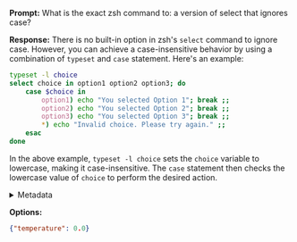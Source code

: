 **Prompt:**
What is the exact zsh command to: a version of select that ignores case?


**Response:**
There is no built-in option in zsh's `select` command to ignore case. However, you can achieve a case-insensitive behavior by using a combination of `typeset` and `case` statement. Here's an example:

```zsh
typeset -l choice
select choice in option1 option2 option3; do
    case $choice in
        option1) echo "You selected Option 1"; break ;;
        option2) echo "You selected Option 2"; break ;;
        option3) echo "You selected Option 3"; break ;;
        *) echo "Invalid choice. Please try again." ;;
    esac
done
```

In the above example, `typeset -l choice` sets the `choice` variable to lowercase, making it case-insensitive. The `case` statement then checks the lowercase value of `choice` to perform the desired action.

<details><summary>Metadata</summary>

- Duration: 4911 ms
- Datetime: 2023-08-21T11:20:52.356142
- Model: gpt-3.5-turbo-0613

</details>

**Options:**
```json
{"temperature": 0.0}
```

